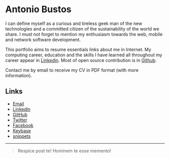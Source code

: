 Antonio Bustos
==============

I can define myself as a curious and tireless geek man of the new technologies and a committed citizen of the sustainability of the world we share. I must not forget to mention my enthusiasm towards the web, mobile and network software development.

This portfolio aims to resume essentials links about me in Internet. My computing career, education and the skills I have learned all throughout my career appear in [Linkedin](https://es.linkedin.com/in/antoniobusrod). Most of open source contribution is in [Github](https://github.com/antoniobusrod).

Contact me by email to receive my CV in PDF format (with more information).

Links
-----
- [Email](mailto:antoniobusrod[at]gmail[dot]com)
- [Linkedin](https://es.linkedin.com/in/antoniobusrod)
- [GitHub](https://github.com/antoniobusrod)
- [Twitter](https://twitter.com/antoniobusrod)
- [Facebook](https://www.facebook.com/antoniobusrod)
- [Keybase](https://keybase.io/antoniobusrod)
- [snippets](https://github.com/antoniobusrod/antoniobusrod.github.io/blob/master/snippets.md)

---

> Respice post te! Hominem te esse memento!

